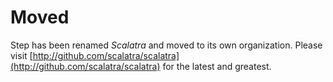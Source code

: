 Moved
=====

Step has been renamed *Scalatra* and moved to its own organization.  Please visit [http://github.com/scalatra/scalatra](http://github.com/scalatra/scalatra) for the latest and greatest.